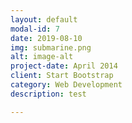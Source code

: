 ```yaml
---
layout: default
modal-id: 7
date: 2019-08-10
img: submarine.png
alt: image-alt
project-date: April 2014
client: Start Bootstrap
category: Web Development
description: test

---
```

